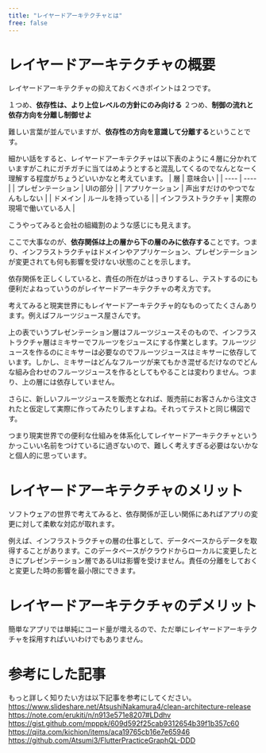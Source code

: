 ```yaml
---
title: "レイヤードアーキテクチャとは"
free: false
---
```


# レイヤードアーキテクチャの概要

レイヤードアーキテクチャの抑えておくべきポイントは２つです。

１つめ、**依存性は、より上位レベルの方針にのみ向ける**
２つめ、**制御の流れと依存方向を分離し制御せよ**

難しい言葉が並んでいますが、**依存性の方向を意識して分離する**ということです。

細かい話をすると、レイヤードアーキテクチャは以下表のように４層に分かれていますがこれにガチガチに当てはめようとすると混乱してくるのでなんとなーく理解する程度がちょうどいいかなと考えています。
| 層 | 意味合い |
| ---- | ---- |
| プレゼンテーション | UIの部分 |
| アプリケーション | 声出すだけのやつでなんもしない |
| ドメイン | ルールを持っている |
| インフラストラクチャ | 実際の現場で働いている人 |

こうやってみると会社の組織割のような感じにも見えます。

ここで大事なのが、**依存関係は上の層から下の層のみに依存する**ことです。つまり、インフラストラクチャはドメインやアプリケーション、プレゼンテーションが変更されても何も影響を受けない状態のことを示します。

依存関係を正しくしていると、責任の所在がはっきりするし、テストするのにも便利だよねっていうのがレイヤードアーキテクチャの考え方です。

考えてみると現実世界にもレイヤードアーキテクチャ的なものってたくさんあります。例えばフルーツジュース屋さんです。

上の表でいうプレゼンテーション層はフルーツジュースそのもので、インフラストラクチャ層はミキサーでフルーツをジュースにする作業とします。フルーツジュースを作るのにミキサーは必要なのでフルーツジュースはミキサーに依存しています。しかし、ミキサーはどんなフルーツが来てもかき混ぜるだけなのでどんな組み合わせのフルーツジュースを作るとしてもやることは変わりません。つまり、上の層には依存していません。

さらに、新しいフルーツジュースを販売となれば、販売前にお客さんから注文されたと仮定して実際に作ってみたりしますよね。それってテストと同じ構図です。

つまり現実世界での便利な仕組みを体系化してレイヤードアーキテクチャというかっこいい名前をつけているに過ぎないので、難しく考えすぎる必要はないかなと個人的に思っています。

# レイヤードアーキテクチャのメリット


ソフトウェアの世界で考えてみると、依存関係が正しい関係にあればアプリの変更に対して柔軟な対応が取れます。

例えば、インフラストラクチャの層の仕事として、データベースからデータを取得することがあります。このデータベースがクラウドからローカルに変更したときにプレゼンテーション層であるUIは影響を受けません。責任の分離をしておくと変更した時の影響を最小限にできます。


# レイヤードアーキテクチャのデメリット

簡単なアプリでは単純にコード量が増えるので、ただ単にレイヤードアーキテクチャを採用すればいいわけでもありません。



# 参考にした記事
もっと詳しく知りたい方は以下記事を参考にしてください。
https://www.slideshare.net/AtsushiNakamura4/clean-architecture-release
https://note.com/erukiti/n/n913e571e8207#LDdhv
https://gist.github.com/mpppk/609d592f25cab9312654b39f1b357c60
https://qiita.com/kichion/items/aca19765cb16e7e65946
https://github.com/Atsumi3/FlutterPracticeGraphQL-DDD